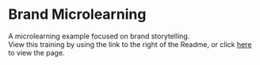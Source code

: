 # Brand Microlearning
 A microlearning example focused on brand storytelling. <br>
 View this training by using the link to the right of the Readme, or click [here](https://haleyscomet1p.github.io/Brand-Microlearning/) to view the page.
